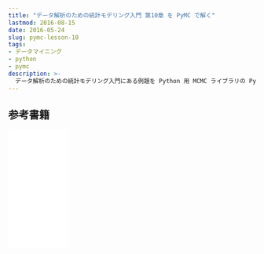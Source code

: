 ```yaml
---
title: "データ解析のための統計モデリング入門 第10章 を PyMC で解く"
lastmod: 2016-08-15
date: 2016-05-24
slug: pymc-lesson-10
tags:
- データマイニング
- python
- pymc
description: >-
  データ解析のための統計モデリング入門にある例題を Python 用 MCMC ライブラリの PyMC を用いて解いてみる．
---
```

<script src="https://gist.github.com/jkawamoto/4a136615118fffe2930c54773389d079.js"></script>

## 参考書籍
<iframe style="width:120px;height:240px;" marginwidth="0" marginheight="0" scrolling="no" frameborder="0" src="//rcm-fe.amazon-adsystem.com/e/cm?lt1=_blank&bc1=FFFFFF&IS2=1&bg1=FFFFFF&fc1=000000&lc1=0000FF&t=jkwf4mew-22&o=9&p=8&l=as4&m=amazon&f=ifr&ref=as_ss_li_til&asins=400006973X&linkId=e5d3611547b0a6ff789dc2ce355b7a15"></iframe>
